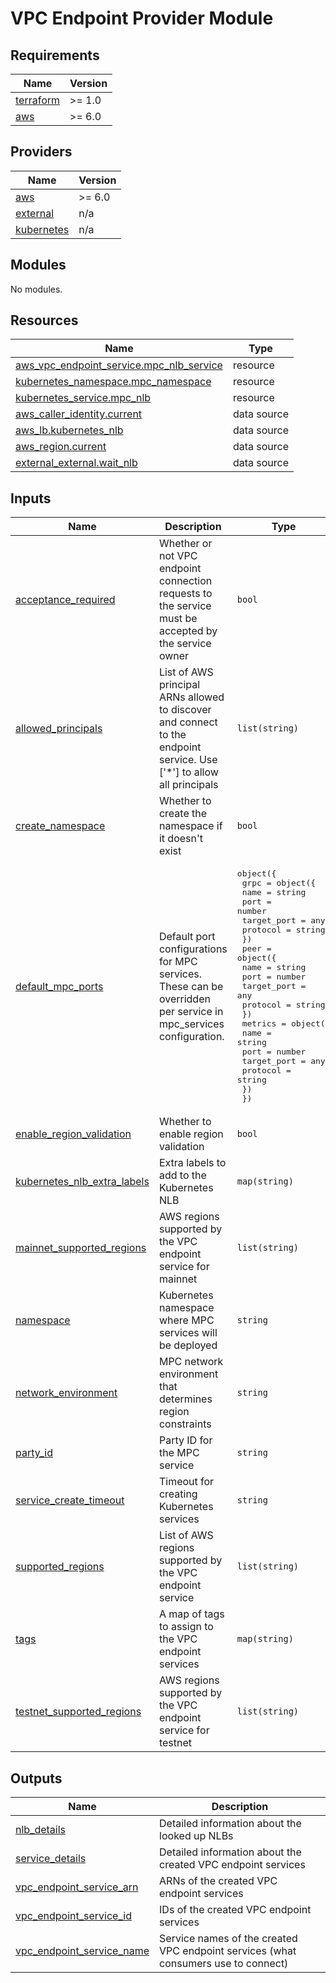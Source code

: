 # VPC Endpoint Provider Module

<!-- BEGIN_TF_DOCS -->
## Requirements

| Name | Version |
|------|---------|
| <a name="requirement_terraform"></a> [terraform](#requirement\_terraform) | >= 1.0 |
| <a name="requirement_aws"></a> [aws](#requirement\_aws) | >= 6.0 |

## Providers

| Name | Version |
|------|---------|
| <a name="provider_aws"></a> [aws](#provider\_aws) | >= 6.0 |
| <a name="provider_external"></a> [external](#provider\_external) | n/a |
| <a name="provider_kubernetes"></a> [kubernetes](#provider\_kubernetes) | n/a |

## Modules

No modules.

## Resources

| Name | Type |
|------|------|
| [aws_vpc_endpoint_service.mpc_nlb_service](https://registry.terraform.io/providers/hashicorp/aws/latest/docs/resources/vpc_endpoint_service) | resource |
| [kubernetes_namespace.mpc_namespace](https://registry.terraform.io/providers/hashicorp/kubernetes/latest/docs/resources/namespace) | resource |
| [kubernetes_service.mpc_nlb](https://registry.terraform.io/providers/hashicorp/kubernetes/latest/docs/resources/service) | resource |
| [aws_caller_identity.current](https://registry.terraform.io/providers/hashicorp/aws/latest/docs/data-sources/caller_identity) | data source |
| [aws_lb.kubernetes_nlb](https://registry.terraform.io/providers/hashicorp/aws/latest/docs/data-sources/lb) | data source |
| [aws_region.current](https://registry.terraform.io/providers/hashicorp/aws/latest/docs/data-sources/region) | data source |
| [external_external.wait_nlb](https://registry.terraform.io/providers/hashicorp/external/latest/docs/data-sources/external) | data source |

## Inputs

| Name | Description | Type | Default | Required |
|------|-------------|------|---------|:--------:|
| <a name="input_acceptance_required"></a> [acceptance\_required](#input\_acceptance\_required) | Whether or not VPC endpoint connection requests to the service must be accepted by the service owner | `bool` | `false` | no |
| <a name="input_allowed_principals"></a> [allowed\_principals](#input\_allowed\_principals) | List of AWS principal ARNs allowed to discover and connect to the endpoint service. Use ['*'] to allow all principals | `list(string)` | `[]` | no |
| <a name="input_create_namespace"></a> [create\_namespace](#input\_create\_namespace) | Whether to create the namespace if it doesn't exist | `bool` | `true` | no |
| <a name="input_default_mpc_ports"></a> [default\_mpc\_ports](#input\_default\_mpc\_ports) | Default port configurations for MPC services. These can be overridden per service in mpc\_services configuration. | <pre>object({<br/>    grpc = object({<br/>      name        = string<br/>      port        = number<br/>      target_port = any<br/>      protocol    = string<br/>    })<br/>    peer = object({<br/>      name        = string<br/>      port        = number<br/>      target_port = any<br/>      protocol    = string<br/>    })<br/>    metrics = object({<br/>      name        = string<br/>      port        = number<br/>      target_port = any<br/>      protocol    = string<br/>    })<br/>  })</pre> | <pre>{<br/>  "grpc": {<br/>    "name": "grpc",<br/>    "port": 50100,<br/>    "protocol": "TCP",<br/>    "target_port": 50100<br/>  },<br/>  "metrics": {<br/>    "name": "metrics",<br/>    "port": 9646,<br/>    "protocol": "TCP",<br/>    "target_port": 9646<br/>  },<br/>  "peer": {<br/>    "name": "peer",<br/>    "port": 50001,<br/>    "protocol": "TCP",<br/>    "target_port": 50001<br/>  }<br/>}</pre> | no |
| <a name="input_enable_region_validation"></a> [enable\_region\_validation](#input\_enable\_region\_validation) | Whether to enable region validation | `bool` | `true` | no |
| <a name="input_kubernetes_nlb_extra_labels"></a> [kubernetes\_nlb\_extra\_labels](#input\_kubernetes\_nlb\_extra\_labels) | Extra labels to add to the Kubernetes NLB | `map(string)` | `{}` | no |
| <a name="input_mainnet_supported_regions"></a> [mainnet\_supported\_regions](#input\_mainnet\_supported\_regions) | AWS regions supported by the VPC endpoint service for mainnet | `list(string)` | <pre>[<br/>  "eu-west-1"<br/>]</pre> | no |
| <a name="input_namespace"></a> [namespace](#input\_namespace) | Kubernetes namespace where MPC services will be deployed | `string` | `"mpc-cluster"` | no |
| <a name="input_network_environment"></a> [network\_environment](#input\_network\_environment) | MPC network environment that determines region constraints | `string` | `"testnet"` | no |
| <a name="input_party_id"></a> [party\_id](#input\_party\_id) | Party ID for the MPC service | `string` | n/a | yes |
| <a name="input_service_create_timeout"></a> [service\_create\_timeout](#input\_service\_create\_timeout) | Timeout for creating Kubernetes services | `string` | `"10m"` | no |
| <a name="input_supported_regions"></a> [supported\_regions](#input\_supported\_regions) | List of AWS regions supported by the VPC endpoint service | `list(string)` | `[]` | no |
| <a name="input_tags"></a> [tags](#input\_tags) | A map of tags to assign to the VPC endpoint services | `map(string)` | `{}` | no |
| <a name="input_testnet_supported_regions"></a> [testnet\_supported\_regions](#input\_testnet\_supported\_regions) | AWS regions supported by the VPC endpoint service for testnet | `list(string)` | <pre>[<br/>  "eu-west-1"<br/>]</pre> | no |

## Outputs

| Name | Description |
|------|-------------|
| <a name="output_nlb_details"></a> [nlb\_details](#output\_nlb\_details) | Detailed information about the looked up NLBs |
| <a name="output_service_details"></a> [service\_details](#output\_service\_details) | Detailed information about the created VPC endpoint services |
| <a name="output_vpc_endpoint_service_arn"></a> [vpc\_endpoint\_service\_arn](#output\_vpc\_endpoint\_service\_arn) | ARNs of the created VPC endpoint services |
| <a name="output_vpc_endpoint_service_id"></a> [vpc\_endpoint\_service\_id](#output\_vpc\_endpoint\_service\_id) | IDs of the created VPC endpoint services |
| <a name="output_vpc_endpoint_service_name"></a> [vpc\_endpoint\_service\_name](#output\_vpc\_endpoint\_service\_name) | Service names of the created VPC endpoint services (what consumers use to connect) |
<!-- END_TF_DOCS -->
